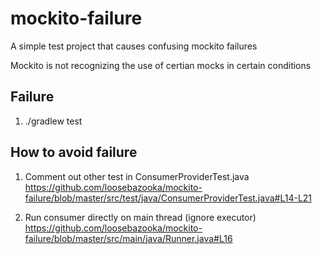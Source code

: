 # mockito-failure
A simple test project that causes confusing mockito failures

Mockito is not recognizing the use of certian mocks in certain conditions

## Failure

1. ./gradlew test

## How to avoid failure

1. Comment out other test in ConsumerProviderTest.java
https://github.com/loosebazooka/mockito-failure/blob/master/src/test/java/ConsumerProviderTest.java#L14-L21

1. Run consumer directly on main thread (ignore executor)
https://github.com/loosebazooka/mockito-failure/blob/master/src/main/java/Runner.java#L16
